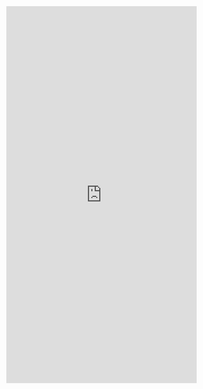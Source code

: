<iframe scrolling="yes" style="border: 0px #ffffff none;" src="https://edtechuvic.madland.ca/admin/pages/edci335/lms-homechromeless:true/hidepagetitle:true" allowfullscreen="allowfullscreen" width="100%" height="1000">
</iframe>

